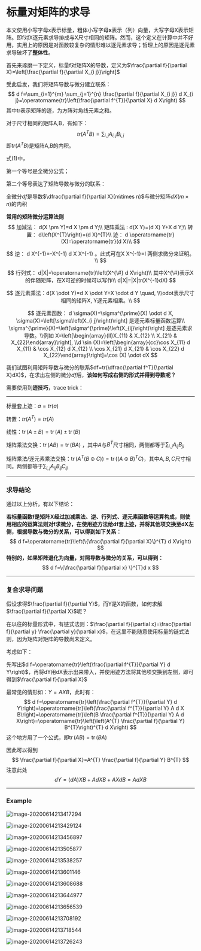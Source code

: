 # 标量对矩阵的求导

本文使用小写字母x表示标量，粗体小写字母$\boldsymbol{x}$表示（列）向量，大写字母X表示矩阵。即f对X逐元素求导排成与X尺寸相同的矩阵。然而，这个定义在计算中并不好用，实用上的原因是对函数较复杂的情形难以逐元素求导；哲理上的原因是逐元素求导破坏了**整体性**。

首先来琢磨一下定义，标量f对矩阵X的导数，定义为$\frac{\partial f}{\partial X}=\left[\frac{\partial f}{\partial X_{i j}}\right]$

受此启发，我们将矩阵导数与微分建立联系：
$$
d f=\sum_{i=1}^{m} \sum_{j=1}^{n} \frac{\partial f}{\partial X_{i j}} d X_{i j}=\operatorname{tr}\left(\frac{\partial f^{T}}{\partial X} d X\right)
$$
其中tr表示矩阵的迹，为方阵对角线元素之和。

对于尺寸相同的矩阵A,B，有如下：
$$
tr(A^TB)=\sum_{i,j}A_{i,j}B_{i,j}
$$
即$tr(A^TB)$是矩阵A,B的内积。

式(1)中，

第一个等号是全微分公式；

第二个等号表达了矩阵导数与微分的联系：

全微分$df$是导数$\dfrac{\partial f}{\partial X}(m\times n)$与微分矩阵$dX(m\times n)$的内积

**常用的矩阵微分运算法则**
$$
加減法： d(X \pm Y)=d X \pm d Y;\\
矩阵乘法 : d(X Y)=(d X) Y+X d Y;\\
转置： d\left(X^{T}\right)=(d X)^{T}\\
迹： d \operatorname{tr}(X)=\operatorname{tr}(d X)\\
$$

$$
逆： d X^{-1}=-X^{-1} d X X^{-1} 。此式可在X X^{-1}=I 两侧求微分来证明。\\
$$

$$
行列式： d|X|=\operatorname{tr}\left(X^{\#} d X\right)\\
其中X^{\#}表示X的伴随矩阵，在X可逆的时候可以写作\\
d|X|=|X|tr(X^{-1}dX)
$$

$$
逐元素乘法：d(X \odot Y)=d X \odot Y+X \odot d Y \quad, \\\odot表示尺寸相同的矩阵X, Y逐元素相乘。\\
$$

$$
逐元素函数： d \sigma(X)=\sigma^{\prime}(X) \odot d X, \sigma(X)=\left[\sigma\left(X_{i j}\right)\right] 是逐元素标量函数运算\\
\sigma^{\prime}(X)=\left[\sigma^{\prime}\left(X_{ij}\right)\right] 是逐元素求导数。\\例如
X=\left[\begin{array}{ll}X_{11} & X_{12} \\ X_{21} & X_{22}\end{array}\right], \\d \sin (X)=\left[\begin{array}{cc}\cos X_{11} d X_{11} & \cos X_{12} d X_{12} \\ \cos X_{21} d X_{21} & \cos X_{22} d X_{22}\end{array}\right]=\cos (X) \odot dX
$$

我们试图利用矩阵导数与微分的联系$df=tr(\dfrac{\partial f^T}{\partial X}dX)$，在求出左侧的微分$df$后，**该如何写成右侧的形式并得到导数呢？**

需要使用到**迹技巧**，trace trick：

---

标量套上迹：$a=tr(a)$

转置：$tr(A^T)=tr(A)$

线性：$\operatorname{tr}(A \pm B)=\operatorname{tr}(A) \pm \operatorname{tr}(B)$

矩阵乘法交换：$\operatorname{tr}(A B)=\operatorname{tr}(B A)$ ，其中$A$与$B^T$尺寸相同，两侧都等于$\sum_{i, j} A_{i j} B_{j i}$

矩阵乘法/逐元素乘法交换：$\operatorname{tr}\left(A^{T}(B \odot C)\right)=\operatorname{tr}\left((A \odot B)^{T} C\right)$，其中$A,B,C$尺寸相同。两侧都等于$\sum_{i, j} A_{i j} B_{i j} C_{i j}$

---

### 求导结论

通过以上分析，有以下结论：

**若标量函数f是矩阵X经过加减乘法、逆、行列式、逐元素函数等运算构成，则使用相应的运算法则对f求微分，在使用迹方法给df套上迹，并将其他项交换至dX左侧，根据导数与微分的关系，可以得到如下关系：**
$$
d f=\operatorname{tr}\left(\{\frac{\partial f}{\partial X}\}^{T} d X\right)
$$
**特别的，如果矩阵退化为向量，对照导数与微分的关系，可以得到：**
$$
d f=\{\frac{\partial f}{\partial x} \}^{T}d x
$$

----

### 复合求导问题

假设求得$\frac{\partial f}{\partial Y}$，而Y是X的函数，如何求解$\frac{\partial f}{\partial X}$呢？

在以往的标量形式中，有链式法则：$\frac{\partial f}{\partial x}=\frac{\partial f}{\partial y} \frac{\partial y}{\partial x}$，在这里不能随意使用标量的链式法则，因为矩阵对矩阵的导数尚未定义。

考虑如下：

先写出$d f=\operatorname{tr}\left(\frac{\partial f^{T}}{\partial Y} d Y\right)$，再将dY用dX表示出来带入，并使用迹方法将其他项交换到左侧，即可得到$\frac{\partial f}{\partial X}$

最常见的情形如：$Y=AXB$，此时有：
$$
d f=\operatorname{tr}\left(\frac{\partial f^{T}}{\partial Y} d Y\right)=\operatorname{tr}\left(\frac{\partial f^{T}}{\partial Y} A d X B\right)=\operatorname{tr}\left(B \frac{\partial f^{T}}{\partial Y} A d X\right)=\operatorname{tr}\left(\left(A^{T} \frac{\partial f}{\partial Y} B^{T}\right)^{T} d X\right)
$$
这个地方用了一个公式，即$\operatorname{tr}(A B)=\operatorname{tr}(B A)$ 

因此可以得到
$$
\frac{\partial f}{\partial X}=A^{T} \frac{\partial f}{\partial Y} B^{T}
$$
注意此处
$$
d Y=(d A) X B+A d X B+A X d B=A d X B
$$

---

### Example

![image-20200614213417294](%E7%9F%A9%E9%98%B5%E6%B1%82%E5%AF%BC.assets/image-20200614213417294.png)

![image-20200614213429124](%E7%9F%A9%E9%98%B5%E6%B1%82%E5%AF%BC.assets/image-20200614213429124.png)

![image-20200614213456897](%E7%9F%A9%E9%98%B5%E6%B1%82%E5%AF%BC.assets/image-20200614213456897.png)

![image-20200614213505877](%E7%9F%A9%E9%98%B5%E6%B1%82%E5%AF%BC.assets/image-20200614213505877.png)

![image-20200614213538257](%E7%9F%A9%E9%98%B5%E6%B1%82%E5%AF%BC.assets/image-20200614213538257.png)

![image-20200614213601146](%E7%9F%A9%E9%98%B5%E6%B1%82%E5%AF%BC.assets/image-20200614213601146.png)

![image-20200614213608688](%E7%9F%A9%E9%98%B5%E6%B1%82%E5%AF%BC.assets/image-20200614213608688.png)

![image-20200614213644977](%E7%9F%A9%E9%98%B5%E6%B1%82%E5%AF%BC.assets/image-20200614213644977.png)

![image-20200614213656539](%E7%9F%A9%E9%98%B5%E6%B1%82%E5%AF%BC.assets/image-20200614213656539.png)

![image-20200614213708192](%E7%9F%A9%E9%98%B5%E6%B1%82%E5%AF%BC.assets/image-20200614213708192.png)

![image-20200614213718544](%E7%9F%A9%E9%98%B5%E6%B1%82%E5%AF%BC.assets/image-20200614213718544.png)

![image-20200614213726243](%E7%9F%A9%E9%98%B5%E6%B1%82%E5%AF%BC.assets/image-20200614213726243.png)